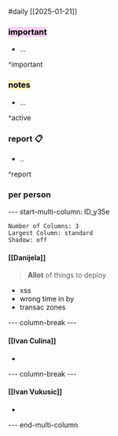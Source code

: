 #daily
[[2025-01-21]]

### <mark style="background: #FFB8EBA6;">important</mark>
- ...

^important

### <mark style="background: #FFF3A3A6;">notes</mark>
- ...

^active

### report 📋
- ..

^report

### per person

--- start-multi-column: ID_y35e
```column-settings
Number of Columns: 3
Largest Column: standard
Shadow: off 
```

#### [[Danijela]]
> **Allot** of things to deploy
- xss
- wrong time in by
- transac zones 

--- column-break ---

#### [[Ivan Culina]]
- 

--- column-break ---

#### [[Ivan Vukusic]]
- 

--- end-multi-column
